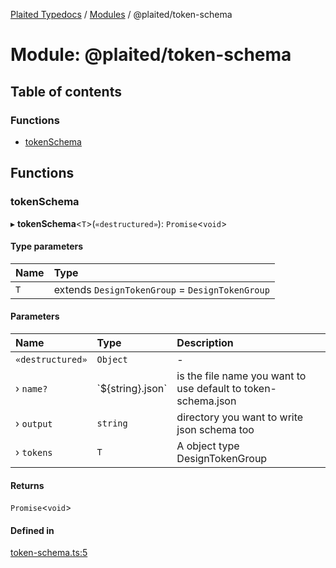 [Plaited Typedocs](../README.md) / [Modules](../modules.md) / @plaited/token-schema

# Module: @plaited/token-schema

## Table of contents

### Functions

- [tokenSchema](plaited_token_schema.md#tokenschema)

## Functions

### tokenSchema

▸ **tokenSchema**<`T`\>(`«destructured»`): `Promise`<`void`\>

#### Type parameters

| Name | Type |
| :------ | :------ |
| `T` | extends `DesignTokenGroup` = `DesignTokenGroup` |

#### Parameters

| Name | Type | Description |
| :------ | :------ | :------ |
| `«destructured»` | `Object` | - |
| › `name?` | \`${string}.json\` | is the file name you want to use default to token-schema.json |
| › `output` | `string` | directory you want to write json schema too |
| › `tokens` | `T` | A object type DesignTokenGroup |

#### Returns

`Promise`<`void`\>

#### Defined in

[token-schema.ts:5](https://github.com/plaited/plaited/blob/c0c0cf6/libs/token-schema/src/token-schema.ts#L5)
